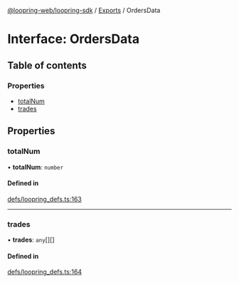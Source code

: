 [@loopring-web/loopring-sdk](../README.md) / [Exports](../modules.md) / OrdersData

# Interface: OrdersData

## Table of contents

### Properties

- [totalNum](OrdersData.md#totalnum)
- [trades](OrdersData.md#trades)

## Properties

### totalNum

• **totalNum**: `number`

#### Defined in

[defs/loopring_defs.ts:163](https://github.com/Loopring/loopring_sdk/blob/f91f904/src/defs/loopring_defs.ts#L163)

___

### trades

• **trades**: `any`[][]

#### Defined in

[defs/loopring_defs.ts:164](https://github.com/Loopring/loopring_sdk/blob/f91f904/src/defs/loopring_defs.ts#L164)

